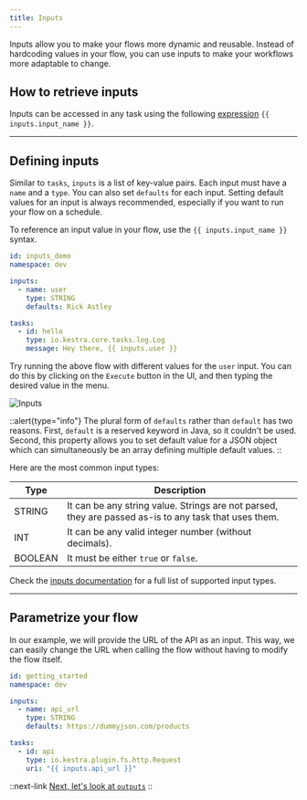 ```yaml
---
title: Inputs
---
```


Inputs allow you to make your flows more dynamic and reusable. Instead of hardcoding values in your flow, you can use inputs to make your workflows more adaptable to change.

## How to retrieve inputs

Inputs can be accessed in any task using the following [expression](../03.concepts/expression/01.index.md) `{{ inputs.input_name }}`.

---

## Defining inputs

Similar to `tasks`, `inputs` is a list of key-value pairs. Each input must have a `name` and a `type`. You can also set `defaults` for each input. Setting default values for an input is always recommended, especially if you want to run your flow on a schedule.

To reference an input value in your flow, use the `{{ inputs.input_name }}` syntax.

```yaml
id: inputs_demo
namespace: dev

inputs:
  - name: user
    type: STRING
    defaults: Rick Astley

tasks:
  - id: hello
    type: io.kestra.core.tasks.log.Log
    message: Hey there, {{ inputs.user }}
```

Try running the above flow with different values for the `user` input. You can do this by clicking on the `Execute` button in the UI, and then typing the desired value in the menu.

![Inputs](/docs/tutorial/inputs/inputs.png)

::alert{type="info"}
The plural form of `defaults` rather than `default` has two reasons. First, `default` is a reserved keyword in Java, so it couldn't be used. Second, this property allows you to set default value for a JSON object which can simultaneously be an array defining multiple default values.
::

Here are the most common input types:

| Type    | Description                                                                                           |
|---------|-------------------------------------------------------------------------------------------------------|
| STRING  | It can be any string value. Strings are not parsed, they are passed as-is to any task that uses them. |
| INT     | It can be any valid integer number (without decimals).                                                |
| BOOLEAN | It must be either `true` or `false`.                                                                  |

Check the [inputs documentation](../03.concepts/inputs.md) for a full list of supported input types.

---

## Parametrize your flow

In our example, we will provide the URL of the API as an input. This way, we can easily change the URL when calling the flow without having to modify the flow itself.

```yaml
id: getting_started
namespace: dev

inputs:
  - name: api_url
    type: STRING
    defaults: https://dummyjson.com/products

tasks:
  - id: api
    type: io.kestra.plugin.fs.http.Request
    uri: "{{ inputs.api_url }}"
```


::next-link
[Next, let's look at `outputs`](./03.outputs.md)
::
